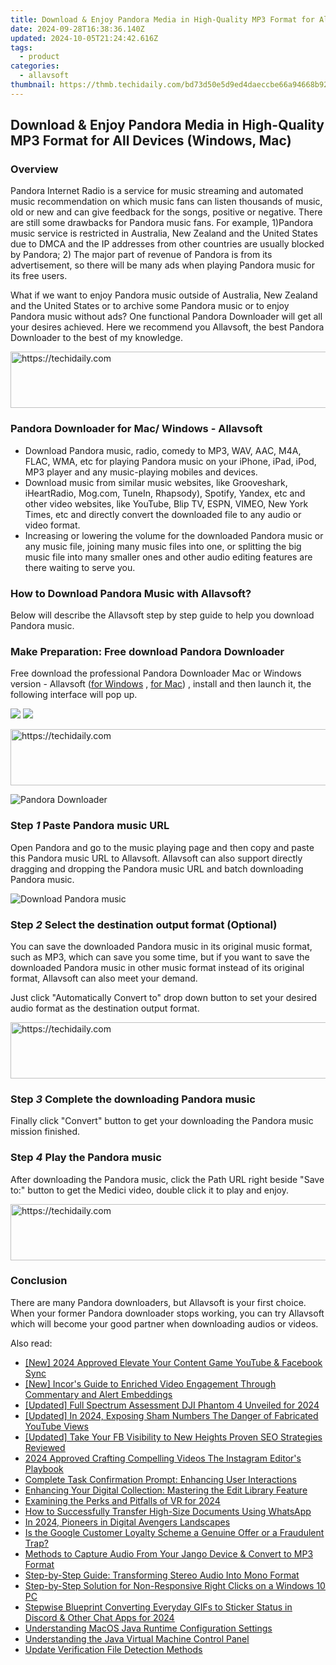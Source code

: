 ```yaml
---
title: Download & Enjoy Pandora Media in High-Quality MP3 Format for All Devices (Windows, Mac)
date: 2024-09-28T16:38:36.140Z
updated: 2024-10-05T21:24:42.616Z
tags:
  - product
categories:
  - allavsoft
thumbnail: https://thmb.techidaily.com/bd73d50e5d9ed4daeccbe66a94668b925bf784c3cbb50495af3357fea0a04a08.png
---
```


## Download & Enjoy Pandora Media in High-Quality MP3 Format for All Devices (Windows, Mac)

### Overview

Pandora Internet Radio is a service for music streaming and automated music recommendation on which music fans can listen thousands of music, old or new and can give feedback for the songs, positive or negative. There are still some drawbacks for Pandora music fans. For example, 1)Pandora music service is restricted in Australia, New Zealand and the United States due to DMCA and the IP addresses from other countries are usually blocked by Pandora; 2) The major part of revenue of Pandora is from its advertisement, so there will be many ads when playing Pandora music for its free users.

What if we want to enjoy Pandora music outside of Australia, New Zealand and the United States or to archive some Pandora music or to enjoy Pandora music without ads? One functional Pandora Downloader will get all your desires achieved. Here we recommend you Allavsoft, the best Pandora Downloader to the best of my knowledge.

<!-- affiliate ads begin -->
<a href="https://aligracehair.sjv.io/c/5597632/1886073/19272" target="_top" id="1886073">
  <img src="//a.impactradius-go.com/display-ad/19272-1886073" border="0" alt="https://techidaily.com" width="728" height="90"/>
</a>
<img height="0" width="0" src="https://aligracehair.sjv.io/i/5597632/1886073/19272" style="position:absolute;visibility:hidden;" border="0" />
<!-- affiliate ads end -->

### Pandora Downloader for Mac/ Windows - Allavsoft

* Download Pandora music, radio, comedy to MP3, WAV, AAC, M4A, FLAC, WMA, etc for playing Pandora music on your iPhone, iPad, iPod, MP3 player and any music-playing mobiles and devices.
* Download music from similar music websites, like Grooveshark, iHeartRadio, Mog.com, TuneIn, Rhapsody), Spotify, Yandex, etc and other video websites, like YouTube, Blip TV, ESPN, VIMEO, New York Times, etc and directly convert the downloaded file to any audio or video format.
* Increasing or lowering the volume for the downloaded Pandora music or any music file, joining many music files into one, or splitting the big music file into many smaller ones and other audio editing features are there waiting to serve you.

### How to Download Pandora Music with Allavsoft?

Below will describe the Allavsoft step by step guide to help you download Pandora music.

### Make Preparation: Free download Pandora Downloader

Free download the professional Pandora Downloader Mac or Windows version - Allavsoft ([for Windows](https://tools.techidaily.com/allavsoft/products/) , [for Mac](https://tools.techidaily.com/allavsoft/products/)) , install and then launch it, the following interface will pop up.

[![](https://www.allavsoft.com/how-to/../images/how-to/free-download-win.jpg)](https://tools.techidaily.com/allavsoft/products/) [![](https://www.allavsoft.com/how-to/../images/how-to/free-download-mac.jpg)](https://tools.techidaily.com/allavsoft/products/)

<!-- affiliate ads begin -->
<a href="https://appsumo.8odi.net/c/5597632/2068432/7443" target="_top" id="2068432">
  <img src="//a.impactradius-go.com/display-ad/7443-2068432" border="0" alt="https://techidaily.com" width="728" height="90"/>
</a>
<img height="0" width="0" src="https://appsumo.8odi.net/i/5597632/2068432/7443" style="position:absolute;visibility:hidden;" border="0" />
<!-- affiliate ads end -->

![Pandora Downloader](https://www.allavsoft.com/how-to/../images/allavsoft/screen-shot-600.jpg)

### Step _1_ Paste Pandora music URL

Open Pandora and go to the music playing page and then copy and paste this Pandora music URL to Allavsoft. Allavsoft can also support directly dragging and dropping the Pandora music URL and batch downloading Pandora music.

![Download Pandora music](https://www.allavsoft.com/how-to/../images/how-to/download-videos-from-medici.tv/download-medici-tv.jpg)

### Step _2_ Select the destination output format (Optional)

You can save the downloaded Pandora music in its original music format, such as MP3, which can save you some time, but if you want to save the downloaded Pandora music in other music format instead of its original format, Allavsoft can also meet your demand.

Just click "Automatically Convert to" drop down button to set your desired audio format as the destination output format.

<!-- affiliate ads begin -->
<a href="https://ephamedtechinc.pxf.io/c/5597632/2137210/26400" target="_top" id="2137210">
  <img src="//a.impactradius-go.com/display-ad/26400-2137210" border="0" alt="https://techidaily.com" width="728" height="90"/>
</a>
<img height="0" width="0" src="https://ephamedtechinc.pxf.io/i/5597632/2137210/26400" style="position:absolute;visibility:hidden;" border="0" />
<!-- affiliate ads end -->

### Step _3_ Complete the downloading Pandora music

Finally click "Convert" button to get your downloading the Pandora music mission finished.

### Step _4_ Play the Pandora music

After downloading the Pandora music, click the Path URL right beside "Save to:" button to get the Medici video, double click it to play and enjoy.

<!-- affiliate ads begin -->
<a href="https://aligracehair.sjv.io/c/5597632/1884002/19272" target="_top" id="1884002">
  <img src="//a.impactradius-go.com/display-ad/19272-1884002" border="0" alt="https://techidaily.com" width="728" height="90"/>
</a>
<img height="0" width="0" src="https://aligracehair.sjv.io/i/5597632/1884002/19272" style="position:absolute;visibility:hidden;" border="0" />
<!-- affiliate ads end -->

### Conclusion

There are many Pandora downloaders, but Allavsoft is your first choice. When your former Pandora downloader stops working, you can try Allavsoft which will become your good partner when downloading audios or videos.

<ins class="adsbygoogle"
     style="display:block"
     data-ad-format="autorelaxed"
     data-ad-client="ca-pub-7571918770474297"
     data-ad-slot="1223367746"></ins>

<ins class="adsbygoogle"
     style="display:block"
     data-ad-client="ca-pub-7571918770474297"
     data-ad-slot="8358498916"
     data-ad-format="auto"
     data-full-width-responsive="true"></ins>

<span class="atpl-alsoreadstyle">Also read:</span>
<div><ul>
<li><a href="https://facebook-video-recording.techidaily.com/new-2024-approved-elevate-your-content-game-youtube-and-facebook-sync/"><u>[New] 2024 Approved Elevate Your Content Game YouTube & Facebook Sync</u></a></li>
<li><a href="https://youtube-stream.techidaily.com/new-incors-guide-to-enriched-video-engagement-through-commentary-and-alert-embeddings/"><u>[New] Incor's Guide to Enriched Video Engagement Through Commentary and Alert Embeddings</u></a></li>
<li><a href="https://vp-tips.techidaily.com/updated-full-spectrum-assessment-dji-phantom-4-unveiled-for-2024/"><u>[Updated] Full Spectrum Assessment DJI Phantom 4 Unveiled for 2024</u></a></li>
<li><a href="https://facebook-record-videos.techidaily.com/updated-in-2024-exposing-sham-numbers-the-danger-of-fabricated-youtube-views/"><u>[Updated] In 2024, Exposing Sham Numbers The Danger of Fabricated YouTube Views</u></a></li>
<li><a href="https://facebook-clips.techidaily.com/updated-take-your-fb-visibility-to-new-heights-proven-seo-strategies-reviewed/"><u>[Updated] Take Your FB Visibility to New Heights Proven SEO Strategies Reviewed</u></a></li>
<li><a href="https://instagram-video-recordings.techidaily.com/2024-approved-crafting-compelling-videos-the-instagram-editors-playbook/"><u>2024 Approved Crafting Compelling Videos The Instagram Editor's Playbook</u></a></li>
<li><a href="https://fox-pages.techidaily.com/complete-task-confirmation-prompt-enhancing-user-interactions/"><u>Complete Task Confirmation Prompt: Enhancing User Interactions</u></a></li>
<li><a href="https://fox-pages.techidaily.com/enhancing-your-digital-collection-mastering-the-edit-library-feature/"><u>Enhancing Your Digital Collection: Mastering the Edit Library Feature</u></a></li>
<li><a href="https://fox-hovers.techidaily.com/examining-the-perks-and-pitfalls-of-vr-for-2024/"><u>Examining the Perks and Pitfalls of VR for 2024</u></a></li>
<li><a href="https://fox-pages.techidaily.com/how-to-successfully-transfer-high-size-documents-using-whatsapp/"><u>How to Successfully Transfer High-Size Documents Using WhatsApp</u></a></li>
<li><a href="https://youtube-data.techidaily.com/24-pioneers-in-digital-avengers-landscapes/"><u>In 2024, Pioneers in Digital Avengers Landscapes</u></a></li>
<li><a href="https://fox-pages.techidaily.com/is-the-google-customer-loyalty-scheme-a-genuine-offer-or-a-fraudulent-trap/"><u>Is the Google Customer Loyalty Scheme a Genuine Offer or a Fraudulent Trap?</u></a></li>
<li><a href="https://fox-pages.techidaily.com/methods-to-capture-audio-from-your-jango-device-and-convert-to-mp3-format/"><u>Methods to Capture Audio From Your Jango Device & Convert to MP3 Format</u></a></li>
<li><a href="https://fox-pages.techidaily.com/step-by-step-guide-transforming-stereo-audio-into-mono-format/"><u>Step-by-Step Guide: Transforming Stereo Audio Into Mono Format</u></a></li>
<li><a href="https://win-howtos.techidaily.com/step-by-step-solution-for-non-responsive-right-clicks-on-a-windows-10-pc/"><u>Step-by-Step Solution for Non-Responsive Right Clicks on a Windows 10 PC</u></a></li>
<li><a href="https://extra-guidance.techidaily.com/stepwise-blueprint-converting-everyday-gifs-to-sticker-status-in-discord-and-other-chat-apps-for-2024/"><u>Stepwise Blueprint Converting Everyday GIFs to Sticker Status in Discord & Other Chat Apps for 2024</u></a></li>
<li><a href="https://fox-pages.techidaily.com/understanding-macos-java-runtime-configuration-settings/"><u>Understanding MacOS Java Runtime Configuration Settings</u></a></li>
<li><a href="https://fox-pages.techidaily.com/understanding-the-java-virtual-machine-control-panel/"><u>Understanding the Java Virtual Machine Control Panel</u></a></li>
<li><a href="https://fox-pages.techidaily.com/update-verification-file-detection-methods/"><u>Update Verification File Detection Methods</u></a></li>
</ul></div>

